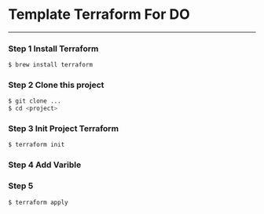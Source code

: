 # Template Terraform For DO
---

### Step 1 Install Terraform
```sh
$ brew install terraform
```

### Step 2 Clone this project
```sh
$ git clone ...
$ cd <project>
```

### Step 3 Init Project Terraform
```sh
$ terraform init
```

### Step 4 Add Varible 
### Step 5 
```sh
$ terraform apply
```

